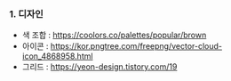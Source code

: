 
### 1. 디자인
   
- 색 조합 : https://coolors.co/palettes/popular/brown
- 아이콘  : https://kor.pngtree.com/freepng/vector-cloud-icon_4868958.html
- 그리드  : https://yeon-design.tistory.com/19

